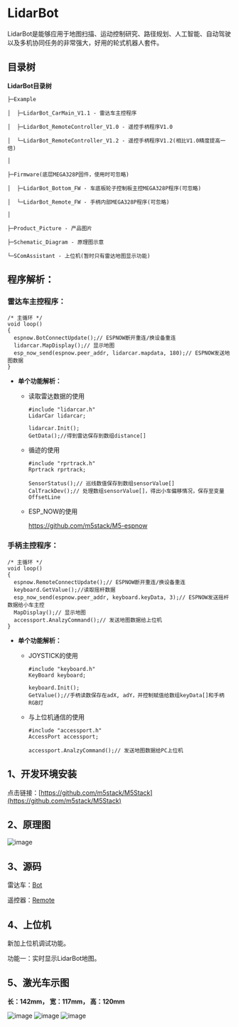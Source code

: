 # LidarBot
   LidarBot是能够应用于地图扫描、运动控制研究、路径规划、人工智能、自动驾驶以及多机协同任务的非常强大，好用的轮式机器人套件。

## 目录树

**LidarBot目录树**

    ├─Example

    │  ├─LidarBot_CarMain_V1.1 - 雷达车主控程序

    │  ├─LidarBot_RemoteController_V1.0 - 遥控手柄程序V1.0

    │  └─LidarBot_RemoteController_V1.2 - 遥控手柄程序V1.2(相比V1.0精度提高一倍)

    │

    ├─Firmware(底层MEGA328P固件，使用时可忽略)

    │  ├─LidarBot_Bottom_FW - 车底板轮子控制板主控MEGA328P程序(可忽略)

    │  └─LidarBot_Remote_FW - 手柄内部MEGA328P程序(可忽略)

    │

    ├─Product_Picture - 产品图片

    ├─Schematic_Diagram - 原理图示意

    └─SComAssistant - 上位机(暂时只有雷达地图显示功能)


## 程序解析：

### **雷达车主控程序：**

```arduino
/* 主循环 */
void loop()
{
  espnow.BotConnectUpdate();// ESPNOW断开重连/换设备重连
  lidarcar.MapDisplay();// 显示地图
  esp_now_send(espnow.peer_addr, lidarcar.mapdata, 180);// ESPNOW发送地图数据
}
```

* **单个功能解析：**

   * 读取雷达数据的使用

      ```arduino
      #include "lidarcar.h"
      LidarCar lidarcar;

      lidarcar.Init();
      GetData();//得到雷达保存到数组distance[]
      ```

   * 循迹的使用

      ```arduino
      #include "rprtrack.h"
      Rprtrack rprtrack;

      SensorStatus();// 巡线数值保存到数组sensorValue[]
      CalTrackDev();// 处理数组sensorValue[]，得出小车偏移情况，保存至变量OffsetLine
      ```

   * ESP_NOW的使用

      https://github.com/m5stack/M5-espnow


### **手柄主控程序：**

```arduino
/* 主循环 */
void loop()
{
  espnow.RemoteConnectUpdate();// ESPNOW断开重连/换设备重连
  keyboard.GetValue();//读取摇杆数据
  esp_now_send(espnow.peer_addr, keyboard.keyData, 3);// ESPNOW发送摇杆数据给小车主控
  MapDisplay();// 显示地图
  accessport.AnalzyCommand();// 发送地图数据给上位机
}
```

* **单个功能解析：**

   * JOYSTICK的使用

      ```arduino
      #include "keyboard.h"
      KeyBoard keyboard;

      keyboard.Init();
      GetValue();//手柄读数保存在adX, adY，并控制赋值给数组keyData[]和手柄RGB灯
      ```

   * 与上位机通信的使用

      ```arduino
      #include "accessport.h"
      AccessPort accessport;

      accessport.AnalzyCommand();// 发送地图数据给PC上位机
      ```

## 1、开发环境安装
   点击链接：[https://github.com/m5stack/M5Stack](https://github.com/m5stack/M5Stack)

## 2、原理图

![image](./LidarBot//Schematic_Diagram/576571642811095946.jpg)


## 3、源码

   雷达车：[Bot](https://github.com/m5stack/Applications-LidarBot/tree/master/LidarBot/Example/LidarBot_CarMain_V1.1)

   遥控器：[Remote](https://github.com/m5stack/Applications-LidarBot/blob/master/LidarBot/Example/LidarBot_RemoteController_V1.2)

## 4、上位机
   新加上位机调试功能。

   功能一：实时显示LidarBot地图。

## 5、激光车示图

**长：142mm， 宽：117mm， 高：120mm**

![image](./LidarBot/Product_Picture/lidarbot_03.jpg)
![image](./LidarBot/Product_Picture/545126402675232250.jpg)
![image](./LidarBot/Product_Picture/785202095111185304.jpg)

